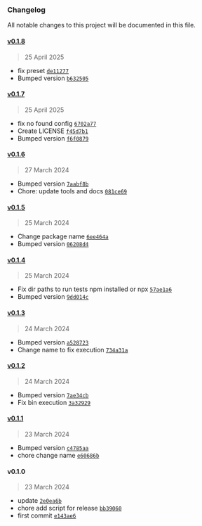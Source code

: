 ### Changelog

All notable changes to this project will be documented in this file. 

#### [v0.1.8](https://github.com/zumerlab/zumerbox-tests/compare/v0.1.7...v0.1.8)

> 25 April 2025

- fix preset [`de11277`](https://github.com/zumerlab/zumerbox-tests/commit/de112772765467de9634ed65bdf3d123adfc1d3e)
- Bumped version [`b632505`](https://github.com/zumerlab/zumerbox-tests/commit/b632505f27b9bcc65b3849185034fe731e6caebd)

#### [v0.1.7](https://github.com/zumerlab/zumerbox-tests/compare/v0.1.6...v0.1.7)

> 25 April 2025

- fix no found config [`6702a77`](https://github.com/zumerlab/zumerbox-tests/commit/6702a770ac33e2381de96f5672b993c4fa91faca)
- Create LICENSE [`f45d7b1`](https://github.com/zumerlab/zumerbox-tests/commit/f45d7b182bf5399913775cf5c1ec9a3956834ec8)
- Bumped version [`f6f0879`](https://github.com/zumerlab/zumerbox-tests/commit/f6f08797368fcc7b3fe4c75db20a1a60ba45f53f)

#### [v0.1.6](https://github.com/zumerlab/zumerbox-tests/compare/v0.1.5...v0.1.6)

> 27 March 2024

- Bumped version [`7aabf8b`](https://github.com/zumerlab/zumerbox-tests/commit/7aabf8bf12040676d421aa60fc548292eeb5fb90)
- Chore: update tools and docs [`081ce69`](https://github.com/zumerlab/zumerbox-tests/commit/081ce69220991062b29a9cf4e5a56fbf77ebadff)

#### [v0.1.5](https://github.com/zumerlab/zumerbox-tests/compare/v0.1.4...v0.1.5)

> 25 March 2024

- Change package name [`6ee464a`](https://github.com/zumerlab/zumerbox-tests/commit/6ee464abfc1a464aab4e1eb28a6a8da6dc31173a)
- Bumped version [`06208d4`](https://github.com/zumerlab/zumerbox-tests/commit/06208d4c481c830bfa1c423f0ac3833697e30fc0)

#### [v0.1.4](https://github.com/zumerlab/zumerbox-tests/compare/v0.1.3...v0.1.4)

> 25 March 2024

- Fix dir paths to run tests npm installed or npx [`57ae1a6`](https://github.com/zumerlab/zumerbox-tests/commit/57ae1a6b7a3e95ca3765166da80ade8dbfc706a7)
- Bumped version [`9dd014c`](https://github.com/zumerlab/zumerbox-tests/commit/9dd014c924f9227e45558bc8fc3f1e4426086ec5)

#### [v0.1.3](https://github.com/zumerlab/zumerbox-tests/compare/v0.1.2...v0.1.3)

> 24 March 2024

- Bumped version [`a528723`](https://github.com/zumerlab/zumerbox-tests/commit/a52872317eddd76aaa3da5c05b9811e3395d8d24)
- Change name to fix execution [`734a31a`](https://github.com/zumerlab/zumerbox-tests/commit/734a31af32ea3d56047cd0c213cbf239be04ac18)

#### [v0.1.2](https://github.com/zumerlab/zumerbox-tests/compare/v0.1.1...v0.1.2)

> 24 March 2024

- Bumped version [`7ae34cb`](https://github.com/zumerlab/zumerbox-tests/commit/7ae34cb1437691121104897858bd04d4361c2262)
- Fix bin execution [`3a32929`](https://github.com/zumerlab/zumerbox-tests/commit/3a32929ccc3e0f35c42d9584cc50b6ee296a127a)

#### [v0.1.1](https://github.com/zumerlab/zumerbox-tests/compare/v0.1.0...v0.1.1)

> 23 March 2024

- Bumped version [`c4785aa`](https://github.com/zumerlab/zumerbox-tests/commit/c4785aa0306271bf1abfd4c0b52a6f57bbed4603)
- chore change name [`e60686b`](https://github.com/zumerlab/zumerbox-tests/commit/e60686b125e732af85bda68fcc6496d51030ad0f)

#### v0.1.0

> 23 March 2024

- update [`2e0ea6b`](https://github.com/zumerlab/zumerbox-tests/commit/2e0ea6ba7c68ee8182ae2cf7f2d7e472a3db45cc)
- chore add script for release [`bb39060`](https://github.com/zumerlab/zumerbox-tests/commit/bb3906096e47c2f7cc5671a18ac9c1d1a43e7718)
- first commit [`e143ae6`](https://github.com/zumerlab/zumerbox-tests/commit/e143ae660a067ff6989d4947a41d42814df7ad9a)
